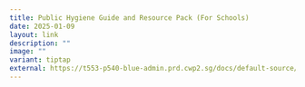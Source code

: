 ```yaml
---
title: Public Hygiene Guide and Resource Pack (For Schools)
date: 2025-01-09
layout: link
description: ""
image: ""
variant: tiptap
external: https://t553-p540-blue-admin.prd.cwp2.sg/docs/default-source/cgs/digital-resources-for-schools/2_ph_public-hygiene-and-cleanliness.zip
---
```

